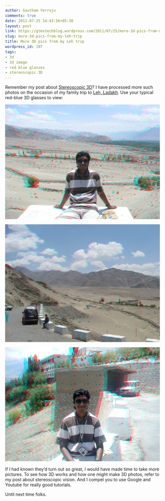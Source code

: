 ```yaml
---
author: Gautham Yerroju
comments: true
date: 2011-07-25 14:43:56+05:30
layout: post
link: https://gtmstechblog.wordpress.com/2011/07/25/more-3d-pics-from-my-leh-trip/
slug: more-3d-pics-from-my-leh-trip
title: More 3D pics from my Leh trip
wordpress_id: 107
tags:
- 3d
- 3d image
- red blue glasses
- stereoscopic 3D
---
```


Remember my post about [Stereoscopic 3D](http://gtmstechblog.wordpress.com/2010/04/06/stereoscopic-vision/)? I have processed more such photos on the occasion of my family trip to [Leh, Ladakh](http://en.wikipedia.org/wiki/Leh). Use your typical red-blue 3D glasses to view:

![Le Me](img/post-images/2011-07-25-more-3d-pics-from-my-leh-trip/gtm.jpg)

![Road to Thiksey Monastery](img/post-images/2011-07-25-more-3d-pics-from-my-leh-trip/road.jpg)

![Thikse Monastery](img/post-images/2011-07-25-more-3d-pics-from-my-leh-trip/thikse-monastery.jpg)

If I had known they’d turn out so great, I would have made time to take more pictures. To see how 3D works and how one might make 3D photos, refer to my post about stereoscopic vision. And I compel you to use Google and Youtube for really good tutorials.

Until next time folks.
